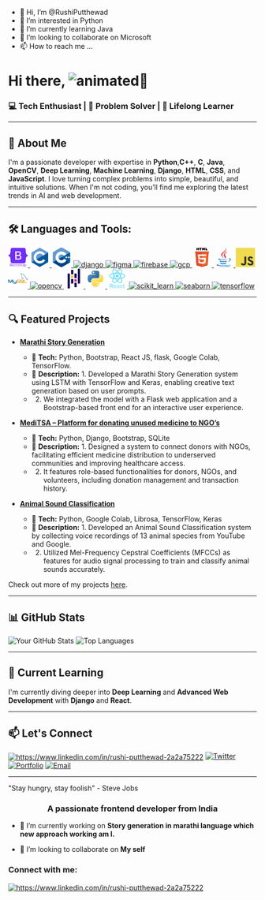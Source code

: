 - 👋 Hi, I’m @RushiPutthewad
- 👀 I’m interested in Python 
- 🌱 I’m currently learning Java
- 💞️ I’m looking to collaborate on Microsoft
- 📫 How to reach me ...

<!---
RushiPutthewad/RushiPutthewad is a ✨ special ✨ repository because its `README.md` (this file) appears on your GitHub profile.
You can click the Preview link to take a look at your changes.
--->
# Hi there, <img src="https://readme-typing-svg.herokuapp.com?color=%2336BCF7&size=25&lines=I'm+Rushi+Balaji+Putthewad;" alt="animated">👋

### 💻 Tech Enthusiast | 🎯 Problem Solver | 🚀 Lifelong Learner

---

## 🚀 About Me
I'm a passionate developer with expertise in **Python**,**C++**, **C**, **Java**, **OpenCV**, **Deep Learning**, **Machine Learning**, **Django**, **HTML**, **CSS**, and **JavaScript**. I love turning complex problems into simple, beautiful, and intuitive solutions. When I'm not coding, you’ll find me exploring the latest trends in AI and web development.

---

## 🛠️ Languages and Tools:

<p align="left"> <a href="https://getbootstrap.com" target="_blank" rel="noreferrer"> <img src="https://raw.githubusercontent.com/devicons/devicon/master/icons/bootstrap/bootstrap-plain-wordmark.svg" alt="bootstrap" width="40" height="40"/> </a> <a href="https://www.cprogramming.com/" target="_blank" rel="noreferrer"> <img src="https://raw.githubusercontent.com/devicons/devicon/master/icons/c/c-original.svg" alt="c" width="40" height="40"/> </a> <a href="https://www.w3schools.com/cpp/" target="_blank" rel="noreferrer"> <img src="https://raw.githubusercontent.com/devicons/devicon/master/icons/cplusplus/cplusplus-original.svg" alt="cplusplus" width="40" height="40"/> </a> <a href="https://www.w3schools.com/cs/" target="_blank" rel="noreferrer"> <a href="https://www.djangoproject.com/" target="_blank" rel="noreferrer"> <img src="https://cdn.worldvectorlogo.com/logos/django.svg" alt="django" width="40" height="40"/> </a> <a href="https://www.figma.com/" target="_blank" rel="noreferrer"> <img src="https://www.vectorlogo.zone/logos/figma/figma-icon.svg" alt="figma" width="40" height="40"/> </a> <a href="https://firebase.google.com/" target="_blank" rel="noreferrer"> <img src="https://www.vectorlogo.zone/logos/firebase/firebase-icon.svg" alt="firebase" width="40" height="40"/> </a> <a href="https://cloud.google.com" target="_blank" rel="noreferrer"> <img src="https://www.vectorlogo.zone/logos/google_cloud/google_cloud-icon.svg" alt="gcp" width="40" height="40"/> </a> <a href="https://www.w3.org/html/" target="_blank" rel="noreferrer"> <img src="https://raw.githubusercontent.com/devicons/devicon/master/icons/html5/html5-original-wordmark.svg" alt="html5" width="40" height="40"/> </a> <a href="https://www.java.com" target="_blank" rel="noreferrer"> <img src="https://raw.githubusercontent.com/devicons/devicon/master/icons/java/java-original.svg" alt="java" width="40" height="40"/> </a> <a href="https://developer.mozilla.org/en-US/docs/Web/JavaScript" target="_blank" rel="noreferrer"> <img src="https://raw.githubusercontent.com/devicons/devicon/master/icons/javascript/javascript-original.svg" alt="javascript" width="40" height="40"/> </a> <a href="https://www.mysql.com/" target="_blank" rel="noreferrer"> <img src="https://raw.githubusercontent.com/devicons/devicon/master/icons/mysql/mysql-original-wordmark.svg" alt="mysql" width="40" height="40"/> </a> <a href="https://opencv.org/" target="_blank" rel="noreferrer"> <img src="https://www.vectorlogo.zone/logos/opencv/opencv-icon.svg" alt="opencv" width="40" height="40"/> </a> <a href="https://pandas.pydata.org/" target="_blank" rel="noreferrer"> <img src="https://raw.githubusercontent.com/devicons/devicon/2ae2a900d2f041da66e950e4d48052658d850630/icons/pandas/pandas-original.svg" alt="pandas" width="40" height="40"/> </a> <a href="https://www.python.org" target="_blank" rel="noreferrer"> <img src="https://raw.githubusercontent.com/devicons/devicon/master/icons/python/python-original.svg" alt="python" width="40" height="40"/> </a> <a href="https://reactjs.org/" target="_blank" rel="noreferrer"> <img src="https://raw.githubusercontent.com/devicons/devicon/master/icons/react/react-original-wordmark.svg" alt="react" width="40" height="40"/> </a> <a href="https://scikit-learn.org/" target="_blank" rel="noreferrer"> <img src="https://upload.wikimedia.org/wikipedia/commons/0/05/Scikit_learn_logo_small.svg" alt="scikit_learn" width="40" height="40"/> </a> <a href="https://seaborn.pydata.org/" target="_blank" rel="noreferrer"> <img src="https://seaborn.pydata.org/_images/logo-mark-lightbg.svg" alt="seaborn" width="40" height="40"/> </a> <a href="https://www.tensorflow.org" target="_blank" rel="noreferrer"> <img src="https://www.vectorlogo.zone/logos/tensorflow/tensorflow-icon.svg" alt="tensorflow" width="40" height="40"/> </a></p>

---

## 🔍 Featured Projects

- **[Marathi Story Generation](#)**
  - 🚀 **Tech:** Python, Bootstrap, React JS, flask, Google Colab, TensorFlow.
  - 📝 **Description:** 1. Developed a Marathi Story Generation system using LSTM with TensorFlow and Keras, enabling creative text generation based on user prompts.
  - 2. We integrated the model with a Flask web application and a Bootstrap-based front end for an interactive user experience.

  
- **[MediTSA – Platform for donating unused medicine to NGO’s](#)**
  - 🚀 **Tech:** Python, Django, Bootstrap, SQLite
  - 📝 **Description:**  1. Designed a system to connect donors with NGOs, facilitating efficient medicine distribution to underserved communities and improving healthcare access.
  - 2. It features role-based functionalities for donors, NGOs, and volunteers, including donation management and transaction history.

  
- **[Animal Sound Classification](#)**
  - 🚀 **Tech:** Python, Google Colab, Librosa, TensorFlow, Keras
  - 📝 **Description:** 1. Developed an Animal Sound Classification system by collecting voice recordings of 13 animal species from YouTube and Google.
  - 2. Utilized Mel-Frequency Cepstral Coefficients (MFCCs) as features for audio signal processing to train and classify animal sounds accurately.


Check out more of my projects [here](#).

---

## 📊 GitHub Stats

![Your GitHub Stats](https://github-readme-stats.vercel.app/api?username=yourusername&show_icons=true&theme=radical)
![Top Languages](https://github-readme-stats.vercel.app/api/top-langs/?username=yourusername&layout=compact&theme=radical)

---

## 🌱 Current Learning

I'm currently diving deeper into **Deep Learning** and **Advanced Web Development** with **Django** and **React**.

---

## 📫 Let's Connect

<a href="https://linkedin.com/in/https://www.linkedin.com/in/rushi-putthewad-2a2a75222" target="blank"><img align="center" src="https://raw.githubusercontent.com/rahuldkjain/github-profile-readme-generator/master/src/images/icons/Social/linked-in-alt.svg" alt="https://www.linkedin.com/in/rushi-putthewad-2a2a75222" height="30" width="40" /></a>
[![Twitter](https://img.shields.io/badge/-Twitter-1DA1F2?style=flat&logo=twitter&logoColor=white)](https://twitter.com/yourtwitter/)
[![Portfolio](https://img.shields.io/badge/-Portfolio-000000?style=flat&logo=google-chrome&logoColor=white)](https://yourportfolio.com/)
[![Email](https://img.shields.io/badge/-Email-D14836?style=flat&logo=gmail&logoColor=white)](mailto:youremail@gmail.com)

---

"Stay hungry, stay foolish" - Steve Jobs
<h3 align="center">A passionate frontend developer from India</h3>

- 🔭 I’m currently working on **Story generation in marathi language which new approach working am I.**

- 👯 I’m looking to collaborate on **My self**

<h3 align="left">Connect with me:</h3>
<p align="left">
<a href="https://linkedin.com/in/https://www.linkedin.com/in/rushi-putthewad-2a2a75222" target="blank"><img align="center" src="https://raw.githubusercontent.com/rahuldkjain/github-profile-readme-generator/master/src/images/icons/Social/linked-in-alt.svg" alt="https://www.linkedin.com/in/rushi-putthewad-2a2a75222" height="30" width="40" /></a>
</p>
